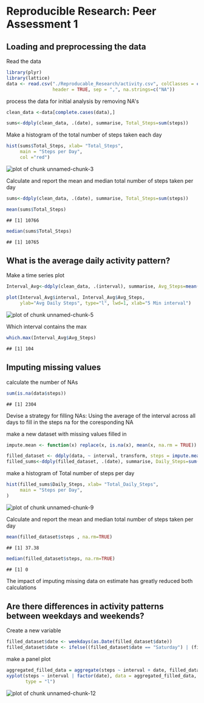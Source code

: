 # Reproducible Research: Peer Assessment 1


## Loading and preprocessing the data

Read the data

```r
library(plyr)
library(lattice)
data <- read.csv("./Reproducable_Research/activity.csv", colClasses = c("numeric", "character", "numeric"),
                 header = TRUE, sep = ",", na.strings=c("NA"))
```

process the data for initial analysis by removing NA's

```r
clean_data <-data[complete.cases(data),]

sums<-ddply(clean_data, .(date), summarise, Total_Steps=sum(steps))
```


Make a histogram of the total number of steps taken each day

```r
hist(sums$Total_Steps, xlab= "Total_Steps", 
     main = "Steps per Day",
     col ="red")
```

![plot of chunk unnamed-chunk-3](figure/unnamed-chunk-3.png) 

Calculate and report the mean and median total number of steps taken per day

```r
sums<-ddply(clean_data, .(date), summarise, Total_Steps=sum(steps))

mean(sums$Total_Steps)
```

```
## [1] 10766
```

```r
median(sums$Total_Steps)
```

```
## [1] 10765
```


## What is the average daily activity pattern?
Make a time series plot

```r
Interval_Avg<-ddply(clean_data, .(interval), summarise, Avg_Steps=mean(steps))

plot(Interval_Avg$interval, Interval_Avg$Avg_Steps,
     ylab="Avg Daily Steps", type="l", lwd=1, xlab="5 Min interval")
```

![plot of chunk unnamed-chunk-5](figure/unnamed-chunk-5.png) 

Which interval contains the max

```r
which.max(Interval_Avg$Avg_Steps)
```

```
## [1] 104
```

## Imputing missing values
calculate the number of NAs

```r
sum(is.na(data$steps))
```

```
## [1] 2304
```

Devise a strategy for filling NAs:
Using the average of the interval across all days to fill in the steps na for the coresponding NA

make a new dataset with missing values filled in

```r
impute.mean <- function(x) replace(x, is.na(x), mean(x, na.rm = TRUE))

filled_dataset <- ddply(data, ~ interval, transform, steps = impute.mean(steps))
filled_sums<-ddply(filled_dataset, .(date), summarise, Daily_Steps=sum(steps))
```


 make a histogram of Total number of steps per day

```r
hist(filled_sums$Daily_Steps, xlab= "Total_Daily_Steps", 
     main = "Steps per Day",
)
```

![plot of chunk unnamed-chunk-9](figure/unnamed-chunk-9.png) 

Calculate and report the mean and median total number of steps taken per day

```r
mean(filled_dataset$steps , na.rm=TRUE)
```

```
## [1] 37.38
```

```r
median(filled_dataset$steps, na.rm=TRUE)
```

```
## [1] 0
```
The impact of imputing missing data on estimate has greatly reduced both calculations

## Are there differences in activity patterns between weekdays and weekends?
Create a new variable

```r
filled_dataset$date <- weekdays(as.Date(filled_dataset$date))
filled_dataset$date <- ifelse((filled_dataset$date == "Saturday") | (filled_dataset$date == "Sunday"),"weekend","weekday")  
```

make a panel plot

```r
aggregated_filled_data = aggregate(steps ~ interval + date, filled_dataset, mean)
xyplot(steps ~ interval | factor(date), data = aggregated_filled_data, 
       type = "l")
```

![plot of chunk unnamed-chunk-12](figure/unnamed-chunk-12.png) 

